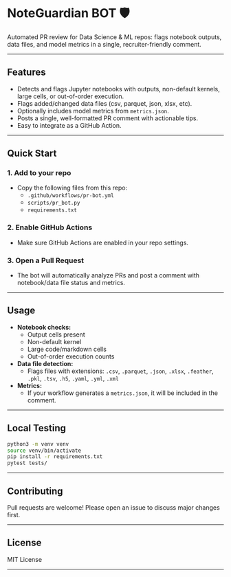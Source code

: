 # NoteGuardian BOT 🛡️

Automated PR review for Data Science & ML repos: flags notebook outputs, data files, and model metrics in a single, recruiter-friendly comment.

---

## Features
- Detects and flags Jupyter notebooks with outputs, non-default kernels, large cells, or out-of-order execution.
- Flags added/changed data files (csv, parquet, json, xlsx, etc).
- Optionally includes model metrics from `metrics.json`.
- Posts a single, well-formatted PR comment with actionable tips.
- Easy to integrate as a GitHub Action.

---

## Quick Start

### 1. Add to your repo
- Copy the following files from this repo:
  - `.github/workflows/pr-bot.yml`
  - `scripts/pr_bot.py`
  - `requirements.txt`

### 2. Enable GitHub Actions
- Make sure GitHub Actions are enabled in your repo settings.

### 3. Open a Pull Request
- The bot will automatically analyze PRs and post a comment with notebook/data file status and metrics.

---

## Usage

- **Notebook checks:**
  - Output cells present
  - Non-default kernel
  - Large code/markdown cells
  - Out-of-order execution counts
- **Data file detection:**
  - Flags files with extensions: `.csv`, `.parquet`, `.json`, `.xlsx`, `.feather`, `.pkl`, `.tsv`, `.h5`, `.yaml`, `.yml`, `.xml`
- **Metrics:**
  - If your workflow generates a `metrics.json`, it will be included in the comment.

---

## Local Testing

```sh
python3 -m venv venv
source venv/bin/activate
pip install -r requirements.txt
pytest tests/
```

---

## Contributing

Pull requests are welcome! Please open an issue to discuss major changes first.

---

## License

MIT License

---


